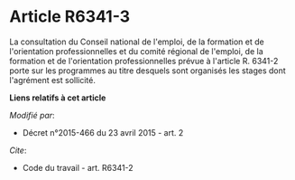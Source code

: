 # Article R6341-3

La consultation du Conseil national de l'emploi, de la formation et de l'orientation professionnelles et du            comité
régional de l'emploi, de la formation et de l'orientation professionnelles prévue à l'article R. 6341-2 porte sur les
programmes au titre desquels sont organisés les stages dont l'agrément est sollicité.

**Liens relatifs à cet article**

_Modifié par_:

  - Décret n°2015-466 du 23 avril 2015 - art. 2

_Cite_:

  - Code du travail - art. R6341-2
